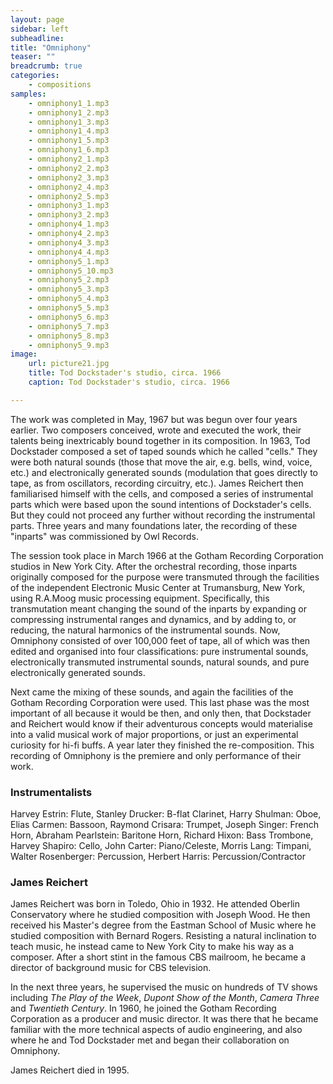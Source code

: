 ```yaml
---
layout: page
sidebar: left
subheadline: 
title: "Omniphony"
teaser: ""
breadcrumb: true
categories:
    - compositions
samples:
    - omniphony1_1.mp3
    - omniphony1_2.mp3
    - omniphony1_3.mp3
    - omniphony1_4.mp3
    - omniphony1_5.mp3
    - omniphony1_6.mp3
    - omniphony2_1.mp3
    - omniphony2_2.mp3
    - omniphony2_3.mp3
    - omniphony2_4.mp3
    - omniphony2_5.mp3
    - omniphony3_1.mp3
    - omniphony3_2.mp3
    - omniphony4_1.mp3
    - omniphony4_2.mp3
    - omniphony4_3.mp3
    - omniphony4_4.mp3
    - omniphony5_1.mp3
    - omniphony5_10.mp3
    - omniphony5_2.mp3
    - omniphony5_3.mp3
    - omniphony5_4.mp3
    - omniphony5_5.mp3
    - omniphony5_6.mp3
    - omniphony5_7.mp3
    - omniphony5_8.mp3
    - omniphony5_9.mp3
image:
    url: picture21.jpg
    title: Tod Dockstader's studio, circa. 1966
    caption: Tod Dockstader's studio, circa. 1966

---
```




The work was completed in May, 1967 but was begun over four years earlier. Two composers conceived, wrote and executed the work, their talents being inextricably bound together in its composition. In 1963, Tod Dockstader composed a set of taped sounds which he called "cells." They were both natural sounds (those that move the air, e.g. bells, wind, voice, etc.) and electronically generated sounds (modulation that goes directly to tape, as from oscillators, recording circuitry, etc.). James Reichert then familiarised himself with the cells, and composed a series of instrumental parts which were based upon the sound intentions of Dockstader's cells. But they could not proceed any further without recording the instrumental parts. Three years and many foundations later, the recording of these "inparts" was commissioned by Owl Records.

The session took place in March 1966 at the Gotham Recording Corporation studios in New York City. After the orchestral recording, those inparts originally composed for the purpose were transmuted through the facilities of the independent Electronic Music Center at Trumansburg, New York, using R.A.Moog music processing equipment. Specifically, this transmutation meant changing the sound of the inparts by expanding or compressing instrumental ranges and dynamics, and by adding to, or reducing, the natural harmonics of the instrumental sounds. Now, Omniphony consisted of over 100,000 feet of tape, all of which was then edited and organised into four classifications: pure instrumental sounds, electronically transmuted instrumental sounds, natural sounds, and pure electronically generated sounds.

Next came the mixing of these sounds, and again the facilities of the Gotham Recording Corporation were used. This last phase was the most important of all because it would be then, and only then, that Dockstader and Reichert would know if their adventurous concepts would materialise into a valid musical work of major proportions, or just an experimental curiosity for hi-fi buffs. A year later they finished the re-composition. This recording of Omniphony is the premiere and only performance of their work.

### Instrumentalists

Harvey Estrin: Flute, Stanley Drucker: B-flat Clarinet, Harry Shulman: Oboe, Elias Carmen: Bassoon, Raymond Crisara: Trumpet, Joseph Singer: French Horn, Abraham Pearlstein: Baritone Horn, Richard Hixon: Bass Trombone, Harvey Shapiro: Cello, John Carter: Piano/Celeste, Morris Lang: Timpani, Walter Rosenberger: Percussion, Herbert Harris: Percussion/Contractor

### James Reichert

James Reichert was born in Toledo, Ohio in 1932. He attended Oberlin Conservatory where he studied composition with Joseph Wood. He then received his Master's degree from the Eastman School of Music where he studied composition with Bernard Rogers. Resisting a natural inclination to teach music, he instead came to New York City to make his way as a composer. After a short stint in the famous CBS mailroom, he became a director of background music for CBS television. 

In the next three years, he supervised the music on hundreds of TV shows including *The Play of the Week*, *Dupont Show of the Month*, *Camera Three* and *Twentieth Century*. In 1960, he joined the Gotham Recording Corporation as a producer and music director. It was there that he became familiar with the more technical aspects of audio engineering, and also where he and Tod Dockstader met and began their collaboration on Omniphony. 

James Reichert died in 1995.

